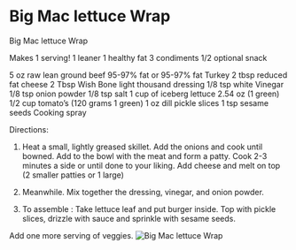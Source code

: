 # Big Mac lettuce Wrap

Big Mac lettuce Wrap

Makes 1 serving!
1 leaner
1 healthy fat
3 condiments 
1/2 optional snack

5 oz raw lean ground beef 95-97% fat or 95-97% fat Turkey 
2 tbsp reduced fat cheese
2 Tbsp Wish Bone light thousand dressing
1/8 tsp white Vinegar
1/8 tsp onion powder
1/8 tsp salt
1 cup of iceberg lettuce 2.54 oz (1 green)
1/2 cup tomato’s (120 grams 1 green)
1 oz dill pickle slices
1 tsp sesame seeds
Cooking spray 

Directions:
1.  Heat a small, lightly greased skillet.  Add the onions and cook until bowned.  Add to the bowl with the meat and form a patty.  Cook 2-3 minutes a side or until done to your liking.  Add cheese and melt on top (2 smaller patties or 1 large)

2.  Meanwhile. Mix together the dressing, vinegar, and onion powder.

3.  To assemble :  Take lettuce leaf and put burger inside.  Top with pickle slices, drizzle with sauce and sprinkle with sesame seeds.

Add one more serving of veggies.
![Big Mac lettuce Wrap](images/Big%20Mac%20lettuce%20Wrap.png)


